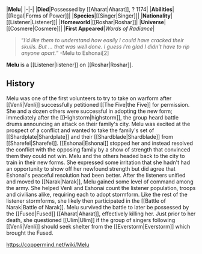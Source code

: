 |**Melu**|
|-|-|
|**Died**|Possessed by [[Aharat\|Aharat]], ? 1174|
|**Abilities**|[[Regal\|Forms of Power]]|
|**Species**|[[Singer\|Singer]]|
|**Nationality**|[[Listener\|Listener]]|
|**Homeworld**|[[Roshar\|Roshar]]|
|**Universe**|[[Cosmere\|Cosmere]]|
|**First Appeared**|*Words of Radiance*|

>“*I'd like them to understand how easily I could have cracked their skulls. But ... that was well done. I guess I’m glad I didn’t have to rip anyone apart.*”
\-Melu to Eshonai[2]


**Melu** is a [[Listener\|listener]] on [[Roshar\|Roshar]].

## History
Melu was one of the first volunteers to try to take on warform after [[Venli\|Venli]] successfully petitioned [[The Five\|the Five]] for permission. She and a dozen others were successful in adopting the new form; immediately after the [[Highstorm\|highstorm]], the group heard battle drums announcing an attack on their family's city. Melu was excited at the prospect of a conflict and wanted to take the family's set of [[Shardplate\|Shardplate]] and their [[Shardblade\|Shardblade]] from [[Sharefel\|Sharefel]]. [[Eshonai\|Eshonai]] stopped her and instead resolved the conflict with the opposing family by a show of strength that convinced them they could not win. Melu and the others headed back to the city to train in their new forms. She expressed some irritation that she hadn't had an opportunity to show off her newfound strength but did agree that Eshonai's peaceful resolution had been better.
After the listeners unified and moved to [[Narak\|Narak]], Melu gained some level of command among the army. She helped Venli and Eshonai count the listener population, troops and civilians alike, requiring each to adopt stormform. Like the rest of the listener stormforms, she likely then participated in the [[Battle of Narak\|Battle of Narak]]. Melu survived the battle to later be possessed by the [[Fused\|Fused]] [[Aharat\|Aharat]], effectively killing her. Just prior to her death, she questioned [[Ulim\|Ulim]] if the group of singers following [[Venli\|Venli]] should seek shelter from the [[Everstorm\|Everstorm]] which brought the Fused.



https://coppermind.net/wiki/Melu
